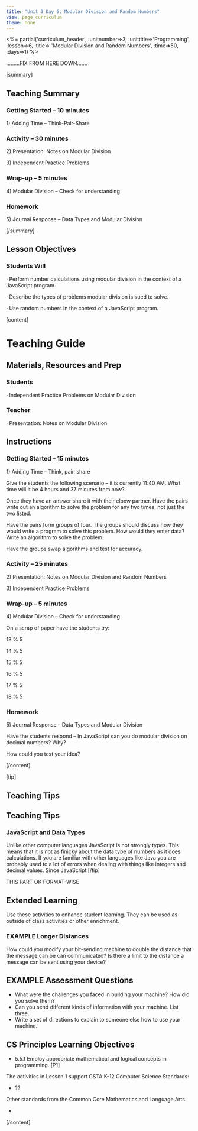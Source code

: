 ```yaml
---
title: "Unit 3 Day 6: Modular Division and Random Numbers"
view: page_curriculum
theme: none
---
```


<%= partial('curriculum_header', :unitnumber=>3, :unittitle=>'Programming', :lesson=>6, :title=> 'Modular Division and Random Numbers', :time=>50, :days=>1) %>

.........FIX FROM HERE DOWN.......


<p>[summary]</p>

<h2>Teaching Summary</h2>

<h3>Getting Started – 10 minutes</h3>

<p>1) Adding Time – Think-Pair-Share</p>

<h3>Activity – 30 minutes</h3>

<p>2) Presentation: Notes on Modular Division</p>

<p>3) Independent Practice Problems </p>

<h3>Wrap-up – 5 minutes</h3>

<p>4) Modular Division – Check for understanding</p>

<h3>Homework</h3>

<p>5) Journal Response – Data Types and Modular Division</p>

<p>[/summary]</p>

<h2>Lesson Objectives</h2>

<h3>Students Will</h3>

<p>· Perform number calculations using modular division in the context of a JavaScript program.</p>

<p>· Describe the types of problems modular division is sued to solve.</p>

<p>· Use random numbers in the context of a JavaScript program.</p>

<p>[content]</p>

<h1>Teaching Guide</h1>

<h2>Materials, Resources and Prep</h2>

<h3>Students</h3>

<p>· Independent Practice Problems on Modular Division</p>

<h3>Teacher</h3>

<p>· Presentation: Notes on Modular Division </p>

<h2>Instructions</h2>

<h3>Getting Started – 15 minutes</h3>

<p>1) Adding Time – Think, pair, share</p>

<p>Give the students the following scenario – it is currently 11:40 AM. What time will it be 4 hours and 37 minutes from now?</p>

<p>Once they have an answer share it with their elbow partner. Have the pairs write out an algorithm to solve the problem for any two times, not just the two listed.</p>

<p>Have the pairs form groups of four. The groups should discuss how they would write a program to solve this problem. How would they enter data? Write an algorithm to solve the problem.</p>

<p>Have the groups swap algorithms and test for accuracy.</p>

<h3>Activity – 25 minutes</h3>

<p>2) Presentation: Notes on Modular Division and Random Numbers</p>

<p>3) Independent Practice Problems </p>

<h3> Wrap-up – 5 minutes</h3>

<p>4) Modular Division – Check for understanding</p>

<p>On a scrap of paper have the students try:</p>

<p>13 % 5</p>

<p>14 % 5</p>

<p>15 % 5</p>

<p>16 % 5</p>

<p>17 % 5</p>

<p>18 % 5</p>

<h3>Homework</h3>

<p>5) Journal Response – Data Types and Modular Division</p>

<p>Have the students respond – In JavaScript can you do modular division on decimal numbers? Why?</p>

<p>How could you test your idea?</p>

<p>[/content]</p>

<p>[tip]</p>

<h2>Teaching Tips</h2>

<h2>Teaching Tips</h2>

<h3>JavaScript and Data Types</h3>

<p>Unlike other computer languages JavaScript is not strongly types. This means that it is not as finicky about the data type of numbers as it does calculations. If you are familiar with other languages like Java you are probably used to a lot of errors when dealing with things like integers and decimal values. Since JavaScript [/tip]</p>


THIS PART OK FORMAT-WISE

## Extended Learning 
Use these activities to enhance student learning. They can be used as outside of class activities or other enrichment.


### EXAMPLE Longer Distances
How could you modify your bit-sending machine to double the distance that the message can be can communicated? Is there a limit to the distance a message can be sent using your device? 


## EXAMPLE Assessment Questions
- What were the challenges you faced in building your machine?  How did you solve them? 
- Can you send different kinds of information with your machine. List three. 
- Write a set of directions to explain to someone else how to use your machine.


## CS Principles Learning Objectives


- 5.5.1 Employ appropriate mathematical and logical concepts in programming. [P1]


The activities in Lesson 1 support CSTA K-12 Computer Science Standards:

 - ??

Other standards from the Common Core Mathematics and Language Arts

 -

[/content]
